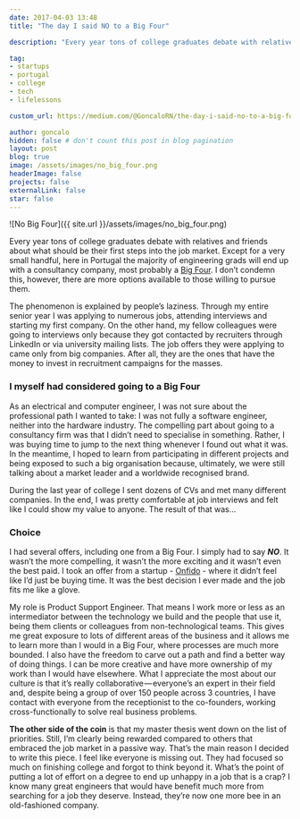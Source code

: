 ```yaml
---
date: 2017-04-03 13:48
title: "The day I said NO to a Big Four"

description: "Every year tons of college graduates debate with relatives and friends about what should be their first steps into the job market."

tag:
- startups
- portugal
- college
- tech
- lifelessons

custom_url: https://medium.com/@GoncaloRN/the-day-i-said-no-to-a-big-four-46d4c662f5fa

author: goncalo
hidden: false # don't count this post in blog pagination
layout: post
blog: true
image: /assets/images/no_big_four.png
headerImage: false
projects: false
externalLink: false
star: false
---
```


![No Big Four]({{ site.url }}/assets/images/no_big_four.png)

Every year tons of college graduates debate with relatives and friends about what should be their first steps into the job market. Except for a very small handful, here in Portugal the majority of engineering grads will end up with a consultancy company, most probably a [Big Four](https://en.wikipedia.org/wiki/Big_Four_accounting_firms). I don’t condemn this, however, there are more options available to those willing to pursue them.

The phenomenon is explained by people’s laziness. Through my entire senior year I was applying to numerous jobs, attending interviews and starting my first company. On the other hand, my fellow colleagues were going to interviews only because they got contacted by recruiters through LinkedIn or via university mailing lists. The job offers they were applying to came only from big companies. After all, they are the ones that have the money to invest in recruitment campaigns for the masses.

### I myself had considered going to a Big Four

As an electrical and computer engineer, I was not sure about the professional path I wanted to take: I was not fully a software engineer, neither into the hardware industry. The compelling part about going to a consultancy firm was that I didn’t need to specialise in something. Rather, I was buying time to jump to the next thing whenever I found out what it was. In the meantime, I hoped to learn from participating in different projects and being exposed to such a big organisation because, ultimately, we were still talking about a market leader and a worldwide recognised brand.

During the last year of college I sent dozens of CVs and met many different companies. In the end, I was pretty comfortable at job interviews and felt like I could show my value to anyone. The result of that was…

### Choice

I had several offers, including one from a Big Four. I simply had to say **_NO_**. It wasn’t the more compelling, it wasn’t the more exciting and it wasn’t even the best paid. I took an offer from a startup - [Onfido](https://onfido.com/) - where it didn’t feel like I’d just be buying time. It was the best decision I ever made and the job fits me like a glove.

My role is Product Support Engineer. That means I work more or less as an intermediator between the technology we build and the people that use it, being them clients or colleagues from non-technological teams. This gives me great exposure to lots of different areas of the business and it allows me to learn more than I would in a Big Four, where processes are much more bounded. I also have the freedom to carve out a path and find a better way of doing things. I can be more creative and have more ownership of my work than I would have elsewhere. What I appreciate the most about our culture is that it’s really collaborative — everyone’s an expert in their field and, despite being a group of over 150 people across 3 countries, I have contact with everyone from the receptionist to the co-founders, working cross-functionally to solve real business problems.

**The other side of the coin** is that my master thesis went down on the list of priorities. Still, I’m clearly being rewarded compared to others that embraced the job market in a passive way. That’s the main reason I decided to write this piece. I feel like everyone is missing out. They had focused so much on finishing college and forgot to think beyond it. What’s the point of putting a lot of effort on a degree to end up unhappy in a job that is a crap? I know many great engineers that would have benefit much more from searching for a job they deserve. Instead, they’re now one more bee in an old-fashioned company.